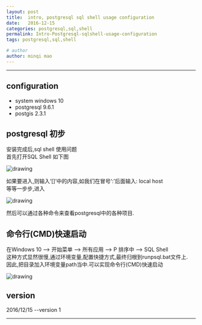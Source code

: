 ```yaml
---
layout: post
title:  intro, postgresql sql shell usage configuration
date:   2016-12-15
categories: postgresql,sql,shell
permalink: Intro-Postgresql-sqlshell-usage-configuration
tags: postgresql,sql,shell

# author
author: minqi mao
---
```


---
##

## configuration
* system windows 10
* postgresql 9.6.1
* postgis 2.3.1

## postgresql 初步
安装完成后,sql shell 使用问题  
首先打开SQL Shell 如下图

![drawing](minqimao.github.io/images/postsimage/2016/20161215203129.png)

如果要进入,则输入‘[]’中的内容,如我们在冒号‘:’后面输入: local host  
等等一步步,进入  

![drawing](minqimao.github.io/images/postsimage/2016/20161215200048.png)

然后可以通过各种命令来查看postgresql中的各种项目.  

## 命令行(CMD)快速启动
在Windows 10 --> 开始菜单 --> 所有应用 --> P 排序中 --> SQL Shell  
这种方式显然很慢,通过环境变量,配置快捷方式,最终归根到runpsql.bat文件上.  
因此,把目录加入环境变量path当中.可以实现命令行(CMD)快速启动  

![drawing](minqimao.github.io/images/postsimage/2016/20161215203458.png)

## version
2016/12/15  --version 1  

---